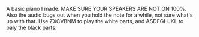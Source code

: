 A basic piano I made. 
MAKE SURE YOUR SPEAKERS ARE NOT ON 100%.
Also the audio bugs out when you hold the note for a while, not sure what's up with that.
Use ZXCVBNM to play the white parts, and ASDFGHJKL to paly the black parts.
